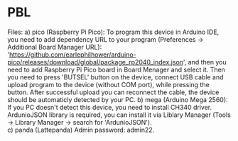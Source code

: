 # PBL
Files:
  a) pico (Raspberry Pi Pico):
    To program this device in Arduino IDE, you need to add dependency URL to your program (Preferences -> Additional Board Manager URL): 'https://github.com/earlephilhower/arduino-pico/releases/download/global/package_rp2040_index.json', and then you need to add Raspberry Pi Pico board in Board Menager and select it. Then you need to press 'BUTSEL' button on the device, connect USB cable and upload program to the device (without COM port), while pressing the button. After successful upload you can reconnect the cable, the device should be automaticly detected by your PC.
  b) mega (Arduino Mega 2560):
    If you PC doesn't detect this device, you need to install CH340 driver. ArdunioJSON library is required, you can install it via Liblary Manager (Tools -> Library Manager -> search for 'ArdunioJSON').  
  c) panda (Lattepanda)
    Admin password: admin22.
